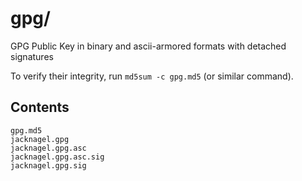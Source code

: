 gpg/
====
GPG Public Key in binary and ascii-armored formats with detached signatures

To verify their integrity, run `md5sum -c gpg.md5` (or similar command).

Contents
--------
    gpg.md5
    jacknagel.gpg
    jacknagel.gpg.asc
    jacknagel.gpg.asc.sig
    jacknagel.gpg.sig